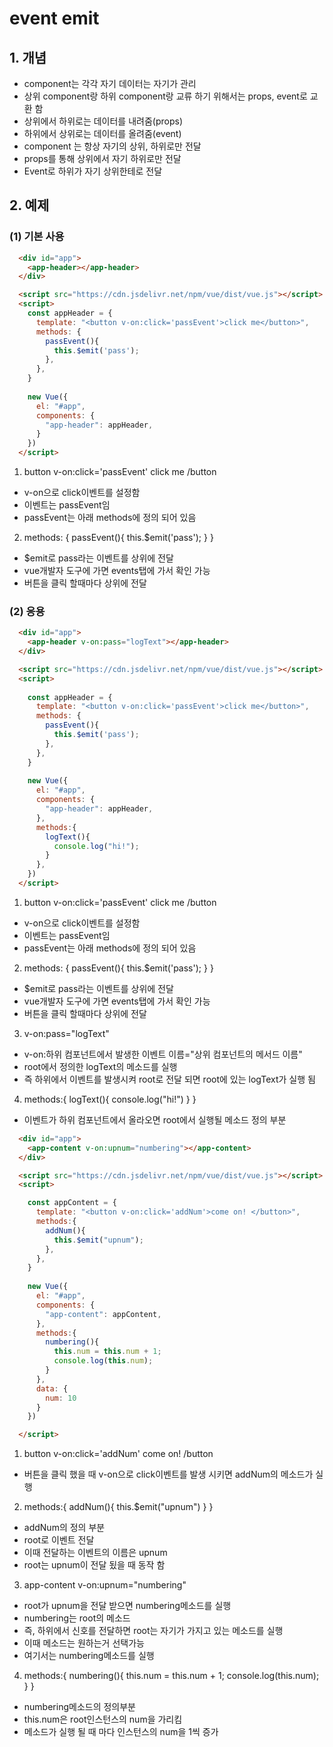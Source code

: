 # event emit
## 1. 개념
* component는 각각 자기 데이터는 자기가 관리
* 상위 component랑 하위 component랑 교류 하기 위해서는 props, event로 교환 함
* 상위에서 하위로는 데이터를 내려줌(props)
* 하위에서 상위로는 데이터를 올려줌(event)
* component 는 항상 자기의 상위, 하위로만 전달
* props를 통해 상위에서 자기 하위로만 전달
* Event로 하위가 자기 상위한테로 전달

## 2. 예제
### (1) 기본 사용
```html
  <div id="app">
    <app-header></app-header>
  </div>

  <script src="https://cdn.jsdelivr.net/npm/vue/dist/vue.js"></script>
  <script>
    const appHeader = {
      template: "<button v-on:click='passEvent'>click me</button>",
      methods: {
        passEvent(){
          this.$emit('pass');
        },
      },
    }
    
    new Vue({
      el: "#app",
      components: {
        "app-header": appHeader,
      }
    })
  </script>
```
1. button v-on:click='passEvent' click me /button
* v-on으로 click이벤트를 설정함
* 이벤트는 passEvent임
* passEvent는 아래 methods에 정의 되어 있음

2. methods: { passEvent(){ this.$emit('pass'); } }
* $emit로 pass라는 이벤트를 상위에 전달
* vue개발자 도구에 가면 events탭에 가서 확인 가능
* 버튼을 클릭 할때마다 상위에 전달

### (2) 응용
```html
  <div id="app">
    <app-header v-on:pass="logText"></app-header>
  </div>

  <script src="https://cdn.jsdelivr.net/npm/vue/dist/vue.js"></script>
  <script>
    
    const appHeader = {
      template: "<button v-on:click='passEvent'>click me</button>",
      methods: {
        passEvent(){
          this.$emit('pass');
        },
      },
    }
    
    new Vue({
      el: "#app",
      components: {
        "app-header": appHeader,
      },
      methods:{
        logText(){
          console.log("hi!");
        }
      },
    })
  </script>
```
1. button v-on:click='passEvent' click me /button
* v-on으로 click이벤트를 설정함
* 이벤트는 passEvent임
* passEvent는 아래 methods에 정의 되어 있음

2. methods: { passEvent(){ this.$emit('pass'); } }
* $emit로 pass라는 이벤트를 상위에 전달
* vue개발자 도구에 가면 events탭에 가서 확인 가능
* 버튼을 클릭 할때마다 상위에 전달

3. v-on:pass="logText"
* v-on:하위 컴포넌트에서 발생한 이벤트 이름="상위 컴포넌트의 메서드 이름"
* root에서 정의한 logText의 메소드를 실행
* 즉 하위에서 이벤트를 발생시켜 root로 전달 되면 root에 있는 logText가 실행 됨

4.  methods:{ logText(){ console.log("hi!") } }
* 이벤트가 하위 컴포넌트에서 올라오면 root에서 실행될 메소드 정의 부분

``` html
  <div id="app">
    <app-content v-on:upnum="numbering"></app-content>
  </div>

  <script src="https://cdn.jsdelivr.net/npm/vue/dist/vue.js"></script>
  <script>

    const appContent = {
      template: "<button v-on:click='addNum'>come on! </button>",
      methods:{
        addNum(){
          this.$emit("upnum");
        },
      },
    }
    
    new Vue({
      el: "#app",
      components: {
        "app-content": appContent,
      },
      methods:{
        numbering(){
          this.num = this.num + 1;
          console.log(this.num);
        }
      },
      data: {
        num: 10
      }
    })

  </script>
```
1. button v-on:click='addNum' come on! /button
* 버튼을 클릭 했을 때 v-on으로 click이벤트를 발생 시키면 addNum의 메소드가 실행

2.  methods:{ addNum(){ this.$emit("upnum") } }
* addNum의 정의 부분
* root로 이벤트 전달
* 이때 전달하는 이벤트의 이름은 upnum
* root는 upnum이 전달 됬을 때 동작 함

3. app-content v-on:upnum="numbering"
* root가 upnum을 전달 받으면 numbering메소드를 실행
* numbering는 root의 메소드
* 즉, 하위에서 신호를 전달하면 root는 자기가 가지고 있는 메소드를 실행
* 이때 메소드는 원하는거 선택가능
* 여기서는 numbering메소드를 실행

4. methods:{ numbering(){ this.num = this.num + 1; console.log(this.num); } }
* numbering메소드의 정의부분
* this.num은 root인스턴스의 num을 가리킴
* 메소드가 실행 될 때 마다 인스턴스의 num을 1씩 증가

